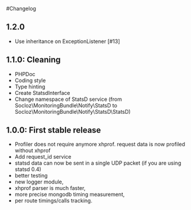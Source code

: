 #Changelog

## 1.2.0

- Use inheritance on ExceptionListener [#13]

## 1.1.0: Cleaning

- PHPDoc
- Coding style
- Type hinting
- Create StatsdInterface
- Change namespace of StatsD service (from Socloz\MonitoringBundle\Notify\StatsD to Socloz\MonitoringBundle\Notify\StatsD\StatsD)

## 1.0.0: First stable release

- Profiler does not require anymore xhprof. request data is now profiled without xhprof
- Add request_id service
- statsd data can now be sent in a single UDP packet (if you are using statsd 0.4)
- better testing
- new logger module,
- xhprof parser is much faster,
- more precise mongodb timing measurement,
- per route timings/calls tracking.